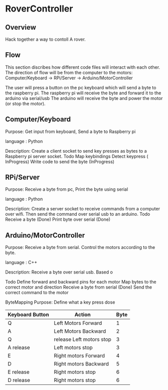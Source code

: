 # RoverController


## Overview
Hack together a way to contoll A rover. 

## Flow
This section discribes how different code files will interact with each other.
The direction of flow will be from the computer to the motors:
Computer/Keyboard → RPi/Server → Arduino/MotorController

The user will press a button on the pc keyboard which will send a byte to the raspberry pi. 
The raspberry pi will receive the byte and forward it to the arduino via serial/usb
The arduino will receive the byte and power the motor (or stop the motor).

## Computer/Keyboard
Purpose:
Get input from keyboard,
Send a byte to Raspberry pi

language : Python

Description: 
	Create a client socket to send key presses as bytes to a Raspberry pi server socket. 
Todo
Map keybindings 
Detect keypress ( InProgress)
Write code to send the byte (InProgress)


## RPi/Server
Purpose:
	Receive a byte from pc,
	Print the byte using serial

language : Python

Description: 
	Create a server socket to receive commands from a computer over wifi. Then send the command over serial usb to  an arduino. 
Todo 
Receive a byte (Done)
Print byte over serial (Done)

## Arduino/MotorController
Purpose:
	Receive a byte from serial. Control the motors according to the byte.

language : C++

Description: 
	Receive a byte over serial usb. Based o

Todo 
Define forward and backward pins for each motor
Map bytes to the correct motor and direction 
Receive a byte from serial (Done)
Send the correct command to the motor

ByteMapping
Purpose:
Define what a key press dose


|Keyboard Button | Action | Byte |
--- | --- |---
Q | Left Motors Forward      | 1
A | Left Motors Backward     | 2
Q | release Left motors stop | 3
A release | Left motors stop | 3
E | Right motors Forward | 4
D | Right motors Backward | 5
E release | Right motors stop | 6
D release | Right motors stop | 6




